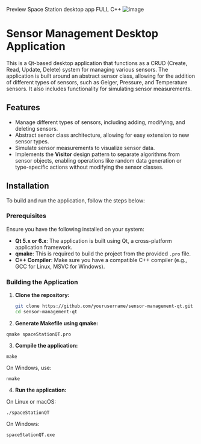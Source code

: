 Preview Space Station desktop app FULL C++
![image](https://github.com/user-attachments/assets/90922948-578c-41df-9dbf-6ef7fc3041f6)

# Sensor Management Desktop Application

This is a Qt-based desktop application that functions as a CRUD (Create, Read, Update, Delete) system for managing various sensors. The application is built around an abstract sensor class, allowing for the addition of different types of sensors, such as Geiger, Pressure, and Temperature sensors. It also includes functionality for simulating sensor measurements.

## Features

- Manage different types of sensors, including adding, modifying, and deleting sensors.
- Abstract sensor class architecture, allowing for easy extension to new sensor types.
- Simulate sensor measurements to visualize sensor data.
- Implements the **Visitor** design pattern to separate algorithms from sensor objects, enabling operations like random data generation or type-specific actions without modifying the sensor classes.

## Installation

To build and run the application, follow the steps below:

### Prerequisites

Ensure you have the following installed on your system:

- **Qt 5.x or 6.x**: The application is built using Qt, a cross-platform application framework.
- **qmake**: This is required to build the project from the provided `.pro` file.
- **C++ Compiler**: Make sure you have a compatible C++ compiler (e.g., GCC for Linux, MSVC for Windows).

### Building the Application

1. **Clone the repository:**

   ```bash
   git clone https://github.com/yourusername/sensor-management-qt.git
   cd sensor-management-qt

2. **Generate Makefile using qmake:**
``` 
qmake spaceStationQT.pro
```

3. **Compile the application:**
```
make
```
On Windows, use:
```
nmake
```

4. **Run the application:**

On Linux or macOS:
```
./spaceStationQT
```
On Windows:
```
spaceStationQT.exe
```
